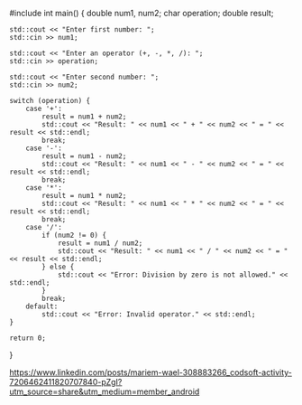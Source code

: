
#include <iostream>
int main() {
    double num1, num2;
    char operation;
    double result;

    std::cout << "Enter first number: ";
    std::cin >> num1;

    std::cout << "Enter an operator (+, -, *, /): ";
    std::cin >> operation;

    std::cout << "Enter second number: ";
    std::cin >> num2;

    switch (operation) {
        case '+':
            result = num1 + num2;
            std::cout << "Result: " << num1 << " + " << num2 << " = " << result << std::endl;
            break;
        case '-':
            result = num1 - num2;
            std::cout << "Result: " << num1 << " - " << num2 << " = " << result << std::endl;
            break;
        case '*':
            result = num1 * num2;
            std::cout << "Result: " << num1 << " * " << num2 << " = " << result << std::endl;
            break;
        case '/':
            if (num2 != 0) {
                result = num1 / num2;
                std::cout << "Result: " << num1 << " / " << num2 << " = " << result << std::endl;
            } else {
                std::cout << "Error: Division by zero is not allowed." << std::endl;
            }
            break;
        default:
            std::cout << "Error: Invalid operator." << std::endl;
    }

    return 0;
}

https://www.linkedin.com/posts/mariem-wael-308883266_codsoft-activity-7206462411820707840-pZgI?utm_source=share&utm_medium=member_android
